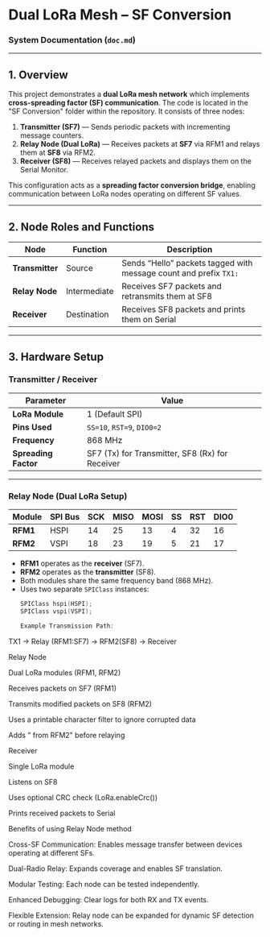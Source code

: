 # Dual LoRa Mesh – SF Conversion  
### System Documentation (`doc.md`)

---

## 1. Overview

This project demonstrates a **dual LoRa mesh network** which implements **cross-spreading factor (SF) communication**. The code is located in the "SF Conversion" folder within the repository.
It consists of three nodes:

1. **Transmitter (SF7)** — Sends periodic packets with incrementing message counters.  
2. **Relay Node (Dual LoRa)** — Receives packets at **SF7** via RFM1 and relays them at **SF8** via RFM2.  
3. **Receiver (SF8)** — Receives relayed packets and displays them on the Serial Monitor.

This configuration acts as a **spreading factor conversion bridge**, enabling communication between LoRa nodes operating on different SF values.

---

## 2. Node Roles and Functions

| Node | Function | Description |
|------|-----------|-------------|
| **Transmitter** | Source | Sends “Hello” packets tagged with message count and prefix `TX1:` |
| **Relay Node** | Intermediate | Receives SF7 packets and retransmits them at SF8 |
| **Receiver** | Destination | Receives SF8 packets and prints them on Serial |

---

## 3. Hardware Setup

### Transmitter / Receiver

| Parameter | Value |
|------------|--------|
| **LoRa Module** | 1 (Default SPI) |
| **Pins Used** | `SS=10`, `RST=9`, `DIO0=2` |
| **Frequency** | 868 MHz |
| **Spreading Factor** | SF7 (Tx) for Transmitter, SF8 (Rx) for Receiver |

---

### Relay Node (Dual LoRa Setup)

| Module | SPI Bus | SCK | MISO | MOSI | SS | RST | DIO0 |
|---------|----------|-----|------|------|----|-----|------|
| **RFM1** | HSPI | 14 | 25 | 13 | 4 | 32 | 16 |
| **RFM2** | VSPI | 18 | 23 | 19 | 5 | 21 | 17 |

- **RFM1** operates as the **receiver** (SF7).  
- **RFM2** operates as the **transmitter** (SF8).  
- Both modules share the same frequency band (868 MHz).  
- Uses two separate `SPIClass` instances:
  ```cpp
  SPIClass hspi(HSPI);
  SPIClass vspi(VSPI);

  Example Transmission Path:

TX1 → Relay (RFM1:SF7) → RFM2(SF8) → Receiver

Relay Node

Dual LoRa modules (RFM1, RFM2)

Receives packets on SF7 (RFM1)

Transmits modified packets on SF8 (RFM2)

Uses a printable character filter to ignore corrupted data

Adds " from RFM2" before relaying

Receiver

Single LoRa module

Listens on SF8

Uses optional CRC check (LoRa.enableCrc())

Prints received packets to Serial

Benefits of using Relay Node method

Cross-SF Communication: Enables message transfer between devices operating at different SFs.

Dual-Radio Relay: Expands coverage and enables SF translation.

Modular Testing: Each node can be tested independently.

Enhanced Debugging: Clear logs for both RX and TX events.

Flexible Extension: Relay node can be expanded for dynamic SF detection or routing in mesh networks.
